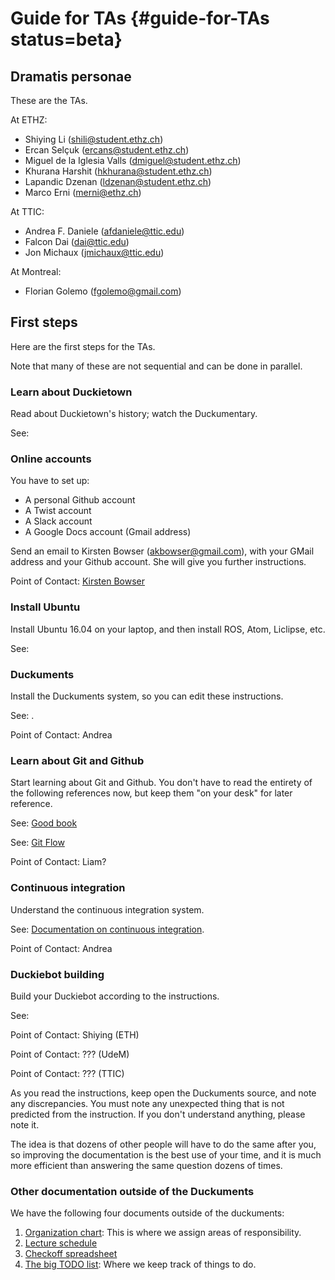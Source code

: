 # Guide for TAs {#guide-for-TAs status=beta}

## Dramatis personae

These are the TAs.

At ETHZ:

- Shiying Li (shili@student.ethz.ch)
- Ercan Selçuk (ercans@student.ethz.ch)
- Miguel de la Iglesia Valls (dmiguel@student.ethz.ch)
- Khurana Harshit (hkhurana@student.ethz.ch)
- Lapandic Dzenan (ldzenan@student.ethz.ch)
- Marco Erni (merni@ethz.ch)

At TTIC:

- Andrea F. Daniele (afdaniele@ttic.edu)
- Falcon Dai (dai@ttic.edu)
- Jon Michaux (jmichaux@ttic.edu)

At Montreal:

- Florian Golemo (fgolemo@gmail.com)


## First steps

Here are the first steps for the TAs.

Note that many of these are not sequential and can be done in parallel.

### Learn about Duckietown

Read about Duckietown's history; watch the Duckumentary.

See: [](#part:duckietown-project)

### Online accounts

You have to set up:

- A personal Github account
- A Twist account
- A Slack account
- A Google Docs account (Gmail address)

Send an email to Kirsten Bowser (akbowser@gmail.com), with your GMail address and your Github account. She will give you further instructions.

Point of Contact: [Kirsten Bowser](mailto:akbowser@gmail.com)

### Install Ubuntu

Install Ubuntu 16.04 on your laptop,
and then install ROS, Atom, Liclipse, etc.

See: [](#setup-laptop)

### Duckuments

Install the Duckuments system, so you can edit these instructions.

See: [](#part:contribute).

Point of Contact: Andrea

### Learn about Git and Github

Start learning about Git and Github. You don't have to read the entirety of the
following references now, but keep them "on your desk" for later reference.

See: [Good book](https://git-scm.com/book/en/v2)

See: [Git Flow](http://nvie.com/posts/a-successful-git-branching-model/)

Point of Contact: Liam?

### Continuous integration

Understand the continuous integration system.

See: [Documentation on continuous integration](#continuous-integration).

Point of Contact: Andrea

### Duckiebot building

Build your Duckiebot according to the instructions.

See: [](#building-duckiebot-c0)


Point of Contact: Shiying (ETH)

Point of Contact: ??? (UdeM)

Point of Contact: ??? (TTIC)

As you read the instructions, keep open the Duckuments source, and note any
discrepancies. You must note any unexpected thing that is not predicted from the
instruction. If you don't understand anything, please note it.

The idea is that dozens of other people will have to do the same after you, so
improving the documentation is the best use of your time, and it is much more
efficient than answering the same question dozens of times.

### Other documentation outside of the Duckuments

We have the following four documents outside of the duckuments:

1. [Organization chart][org-chart]: This is where we assign areas of responsibility.
2. [Lecture schedule][lecture-schedule]
3. [Checkoff spreadsheet][checkoff]
4. [The big TODO list][todo-list]: Where we keep track of things to do.


[org-chart]: https://docs.google.com/spreadsheets/d/18bG3BBsFGZllVeFBh3ygvXacHCO6gckMBqH77yvZnrw/edit?usp=sharing
[lecture-schedule]: https://docs.google.com/spreadsheets/d/18bG3BBsFGZllVeFBh3ygvXacHCO6gckMBqH77yvZnrw/edit?usp=sharing
[checkoff]: https://docs.google.com/spreadsheets/d/1uO1aq9zqBpLwo1qOzeBKKbB3CuAQAqM94T8B1AGpCKg/edit?usp=sharing
[todo-list]: https://docs.google.com/document/d/1PxM9GpcrKCMMhIbwsgW0bpIKcvPVrHwX-skJUEgc4-s/edit?usp=sharing

<!--
### Fill up the questionnaire

Please fill up the [preliminary questionnaire for TAs]().

TODO: add interactive unit and related questionnaires.

Point of contact: Jacopo -->
<!--
## On the interaction with students

TODO: to write

## How to ask questions

TODO: to write

## How to answer questions

TODO: to write

## Duckietown beyond the class

TODO: to write - used by many others

TODO: to write - translations -->
